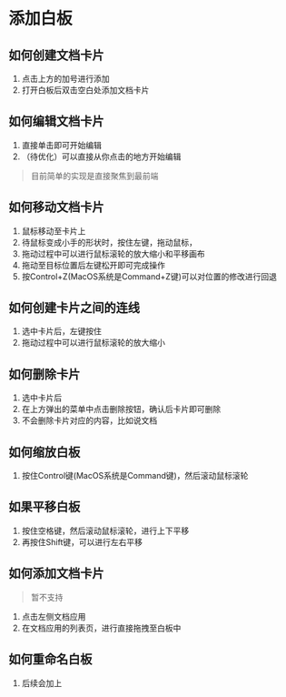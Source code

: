 # 添加白板

## 如何创建文档卡片
1. 点击上方的加号进行添加
2. 打开白板后双击空白处添加文档卡片

## 如何编辑文档卡片
1. 直接单击即可开始编辑
2. （待优化）可以直接从你点击的地方开始编辑
> 目前简单的实现是直接聚焦到最前端

## 如何移动文档卡片
1. 鼠标移动至卡片上
2. 待鼠标变成小手的形状时，按住左键，拖动鼠标，
3. 拖动过程中可以进行鼠标滚轮的放大缩小和平移画布
4. 拖动至目标位置后左键松开即可完成操作
5. 按Control+Z(MacOS系统是Command+Z键)可以对位置的修改进行回退

## 如何创建卡片之间的连线
1. 选中卡片后，左键按住
2. 拖动过程中可以进行鼠标滚轮的放大缩小

## 如何删除卡片
1. 选中卡片后
2. 在上方弹出的菜单中点击删除按钮，确认后卡片即可删除
3. 不会删除卡片对应的内容，比如说文档

## 如何缩放白板
1. 按住Control键(MacOS系统是Command键)，然后滚动鼠标滚轮

## 如果平移白板
1. 按住空格键，然后滚动鼠标滚轮，进行上下平移
2. 再按住Shift键，可以进行左右平移

## 如何添加文档卡片
> 暂不支持
1. 点击左侧文档应用
2. 在文档应用的列表页，进行直接拖拽至白板中

## 如何重命名白板
1. 后续会加上
